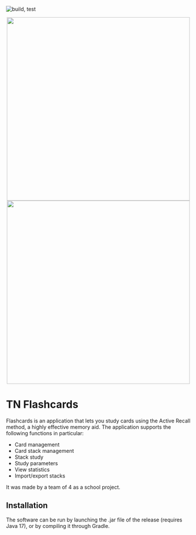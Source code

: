 ![build, test](https://github.com/baldraven/Flashcards/actions/workflows/gradle.yml/badge.svg)


<p align="center">
  <img src="https://i.imgur.com/Iw8D3JF.jpg" height="500" />
  <img src="https://i.imgur.com/ZUX9XRb.jpg" height="500" />
</p>

# TN Flashcards

Flashcards is an application that lets you study cards using the Active Recall method, a highly effective memory aid. The application supports the following functions in particular:
- Card management
- Card stack management
- Stack study
- Study parameters
- View statistics
- Import/export stacks

It was made by a team of 4 as a school project.

## Installation

The software can be run by launching the .jar file of the release (requires Java 17), or by compiling it through Gradle.